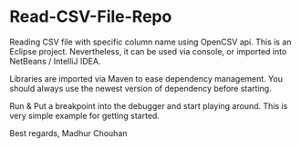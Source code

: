 # Read-CSV-File-Repo
Reading CSV file with specific column name using OpenCSV api.
This is an Eclipse project. Nevertheless, it can be used via console, or imported into NetBeans / IntelliJ IDEA.

Libraries are imported via Maven to ease dependency management. You should always use the newest version of dependency before starting.

Run & Put a breakpoint into the debugger and start playing around. This is very simple example for getting started.

Best regards, 
Madhur Chouhan
